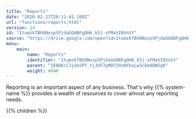 ```yaml
---
title: "Reports"
date: "2020-02-27T20:11:41.108Z"
url: "functions/reports.html"
version: 14
id: "1tumzkTBh0NospSPjdaGGHBFgQH6_k5j-sFMaSI0VnSY"
source: "https://drive.google.com/open?id=1tumzkTBh0NospSPjdaGGHBFgQH6_k5j-sFMaSI0VnSY"
menu:
    main:
        name: "Reports"
        identifier: "1tumzkTBh0NospSPjdaGGHBFgQH6_k5j-sFMaSI0VnSY"
        parent: "1E0DKcCJjdeSPf_YjJUF7pMO72HzWYbsLw3cEmdGW5g0"
        weight: 4040
---
```









Reporting is an important aspect of any business. That's why {{% system-name %}} provides a wealth of resources to cover almost any reporting needs.







{{% children %}}

